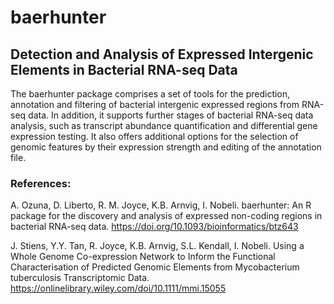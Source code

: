 # baerhunter
## Detection and Analysis of Expressed Intergenic Elements in Bacterial RNA-seq Data
The baerhunter package comprises a set of tools for the prediction, annotation and filtering of 
bacterial intergenic expressed regions from RNA-seq data. In addition, it supports further stages 
of bacterial RNA-seq data analysis, such as transcript abundance quantification and differential 
gene expression testing. It also offers additional options for the selection of genomic features 
by their expression strength and editing of the annotation file.

### References:
A. Ozuna, D. Liberto, R. M. Joyce, K.B. Arnvig, I. Nobeli. baerhunter: An R package for the discovery 
and analysis of expressed non-coding regions in bacterial RNA-seq data. 
https://doi.org/10.1093/bioinformatics/btz643

J. Stiens, Y.Y. Tan, R. Joyce, K.B. Arnvig, S.L. Kendall, I. Nobeli. Using a Whole Genome Co-expression Network to Inform the Functional Characterisation of Predicted Genomic Elements from Mycobacterium tuberculosis Transcriptomic Data. https://onlinelibrary.wiley.com/doi/10.1111/mmi.15055


